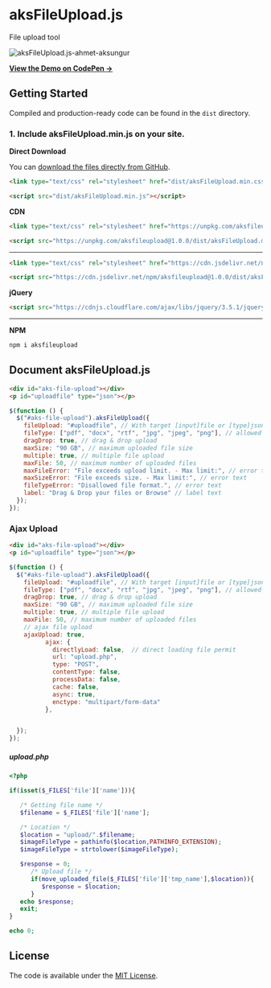 # aksFileUpload.js
File upload tool

![aksFileUpload.js-ahmet-aksungur](https://github.com/Ahmetaksungur/aksfileupload/blob/main/aksfileuplaod.gif?raw=true)

**[View the Demo on CodePen &rarr;](https://codepen.io/collection/APgoJG)**

## Getting Started

Compiled and production-ready code can be found in the `dist` directory.

### 1. Include aksFileUpload.min.js on your site.

**Direct Download**

You can [download the files directly from GitHub](https://github.com/Ahmetaksungur/aksfileupload/archive/master.zip).

```html
<link type="text/css" rel="stylesheet" href="dist/aksFileUpload.min.css">
```

```html
<script src="dist/aksFileUpload.min.js"></script>
```

**CDN**

```html
<link type="text/css" rel="stylesheet" href="https://unpkg.com/aksfileupload@1.0.0/dist/aksFileUpload.min.css">
```

```html
<script src="https://unpkg.com/aksfileupload@1.0.0/dist/aksFileUpload.min.js"></script>
```
---

```html
<link type="text/css" rel="stylesheet" href="https://cdn.jsdelivr.net/npm/aksfileupload@1.0.0/dist/aksFileUpload.min.css">
```

```html
<script src="https://cdn.jsdelivr.net/npm/aksfileupload@1.0.0/dist/aksFileUpload.min.js"></script>
```

**jQuery**

```html
<script src="https://cdnjs.cloudflare.com/ajax/libs/jquery/3.5.1/jquery.min.js"></script>
```
---

**NPM**

```bash
npm i aksfileupload
```


## Document aksFileUpload.js

```html
<div id="aks-file-upload"></div>
<p id="uploadfile" type="json"></p>
```

```js
$(function () {
  $("#aks-file-upload").aksFileUpload({
    fileUpload: "#uploadfile", // With target [input]file or [type]json you can save the data of loaded items
    fileType: ["pdf", "docx", "rtf", "jpg", "jpeg", "png"], // allowed file formats
    dragDrop: true, // drag & drop upload
    maxSize: "90 GB", // maximum uploaded file size
    multiple: true, // multiple file upload
    maxFile: 50, // maximum number of uploaded files
    maxFileError: "File exceeds upload limit. - Max limit:", // error text
    maxSizeError: "File exceeds size. - Max limit:", // error text
    fileTypeError: "Disallowed file format.", // error text
    label: "Drag & Drop your files or Browse" // label text
  });
});
```

### Ajax Upload

```html
<div id="aks-file-upload"></div>
<p id="uploadfile" type="json"></p>
```

```js
$(function () {
  $("#aks-file-upload").aksFileUpload({
    fileUpload: "#uploadfile", // With target [input]file or [type]json you can save the data of loaded items
    fileType: ["pdf", "docx", "rtf", "jpg", "jpeg", "png"], // allowed file formats
    dragDrop: true, // drag & drop upload
    maxSize: "90 GB", // maximum uploaded file size
    multiple: true, // multiple file upload
    maxFile: 50, // maximum number of uploaded files
    // ajax file upload
    ajaxUpload: true, 
          ajax: {
            directlyLoad: false,  // direct loading file permit
            url: "upload.php",
            type: "POST",
            contentType: false, 
            processData: false,  
            cache: false,
            async: true,
            enctype: "multipart/form-data"
          },


  });
});
```
##### upload.php
```php
<?php

if(isset($_FILES['file']['name'])){

   /* Getting file name */
   $filename = $_FILES['file']['name'];

   /* Location */
   $location = "upload/".$filename;
   $imageFileType = pathinfo($location,PATHINFO_EXTENSION);
   $imageFileType = strtolower($imageFileType);

   $response = 0;
      /* Upload file */
      if(move_uploaded_file($_FILES['file']['tmp_name'],$location)){
         $response = $location;
      }
   echo $response;
   exit;
}

echo 0;
```




## License

The code is available under the [MIT License](https://github.com/Ahmetaksungur/aksfileupload/blob/master/LICENSE).
